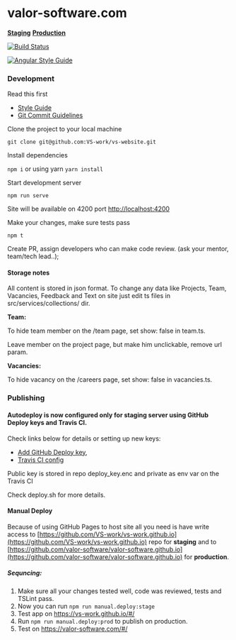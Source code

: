 # valor-software.com

[**Staging**](https://vs-work.github.io)
[**Production**](https://valor-software.com)

[![Build Status](https://travis-ci.org/VS-work/vs-website.svg?branch=development)](https://travis-ci.org/VS-work/vs-website)

[![Angular Style Guide](https://mgechev.github.io/angular2-style-guide/images/badge.svg)](https://angular.io/guide/styleguide)


### Development
Read this first
- [Style Guide](https://angular.io/guide/styleguide)
- [Git Commit Guidelines](https://github.com/angular/angular.js/blob/master/CONTRIBUTING.md#commit)

Clone the project to your local machine

`git clone git@github.com:VS-work/vs-website.git`

Install dependencies

`npm i` or using yarn `yarn install`

Start development server

`npm run serve`

Site will be available on 4200 port [http://localhost:4200](http://localhost:4200)

Make your changes, make sure tests pass

`npm t`

Create PR, assign developers who can make code review. (ask your mentor, team/tech lead..);


#### Storage notes

All content is stored in json format. To change any data like Projects, Team, Vacancies, Feedback and Text on site just edit ts files in src/services/collections/ dir.

**Team:**

To hide team member on the /team page, set show: false in team.ts.

Leave member on the project page, but make him unclickable, remove url param.


**Vacancies:**

To hide vacancy on the /careers page, set show: false in vacancies.ts.

### Publishing

#### Autodeploy is now configured only for staging server using GitHub Deploy keys and Travis CI.

Check links below for details or setting up new keys: 
- [Add GitHub Deploy key](https://github.com/VS-work/VS-work.github.io/settings/keys), 
- [Travis CI config](https://travis-ci.org/VS-work/vs-website/settings)

Public key is stored in repo deploy_key.enc and private as env var on the Travis CI

Check deploy.sh for more details.


#### Manual Deploy
Because of using GitHub Pages to host site all you need is have write access to [https://github.com/VS-work/vs-work.github.io](https://github.com/VS-work/vs-work.github.io) repo for **staging** and to [https://github.com/valor-software/valor-software.github.io](https://github.com/valor-software/valor-software.github.io) for **production**. 
 
##### Sequncing:
1) Make sure all your changes tested well, code was reviewed, tests and TSLint pass.
2) Now you can run `npm run manual.deploy:stage`
3) Test app on https://vs-work.github.io/#/
4) Run `npm run manual.deploy:prod` to publish on production.
5) Test on https://valor-software.com/#/
